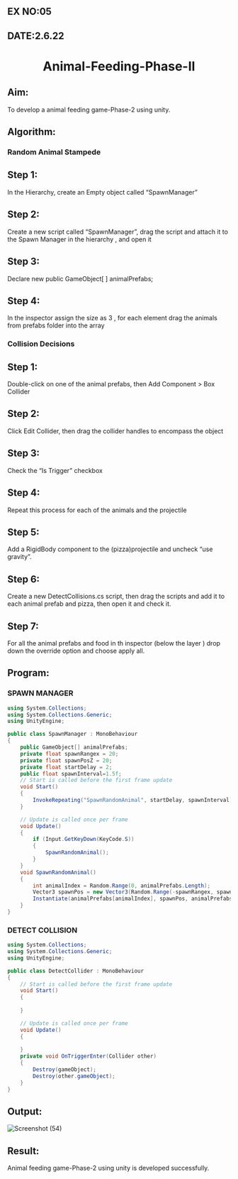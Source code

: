 ## EX NO:05
## DATE:2.6.22
# <p align="center"> Animal-Feeding-Phase-II

## Aim:
To develop a animal feeding game-Phase-2 using unity.
## Algorithm:
### Random Animal Stampede
## Step 1: 
In the Hierarchy, create an Empty object called “SpawnManager”
## Step 2:
Create a new script called “SpawnManager”, drag the script and attach it to the Spawn Manager in the hierarchy , and open it
## Step 3: 
Declare new public GameObject[ ] animalPrefabs;
## Step 4:
In the inspector assign the size as 3 , for each element drag the animals from prefabs folder into the array

### Collision Decisions
## Step 1:
Double-click on one of the animal prefabs, then Add Component > Box Collider
## Step 2:
Click Edit Collider, then drag the collider handles to encompass the object
## Step 3: 
Check the “Is Trigger” checkbox
## Step 4: 
Repeat this process for each of the animals and the projectile
## Step 5:
Add a RigidBody component to the (pizza)projectile and uncheck “use gravity”.
## Step 6:
Create a new DetectCollisions.cs script, then drag the scripts and add it to each animal prefab and pizza, then open it and check it.
## Step 7:
For all the animal prefabs and food in th inspector (below the  layer ) drop down the override option and choose apply all.

## Program:
### SPAWN MANAGER
```c#
using System.Collections;
using System.Collections.Generic;
using UnityEngine;

public class SpawnManager : MonoBehaviour
{
    public GameObject[] animalPrefabs;
    private float spawnRangex = 20;
    private float spawnPosZ = 20;
    private float startDelay = 2;
    public float spawnInterval=1.5f;
    // Start is called before the first frame update
    void Start()
    {
        InvokeRepeating("SpawnRandomAnimal", startDelay, spawnInterval);
    }

    // Update is called once per frame
    void Update()
    {
        if (Input.GetKeyDown(KeyCode.S))
        {
            SpawnRandomAnimal();
        }
    }
    void SpawnRandomAnimal()
    {
        int animalIndex = Random.Range(0, animalPrefabs.Length);
        Vector3 spawnPos = new Vector3(Random.Range(-spawnRangex, spawnRangex), 0, spawnPosZ);
        Instantiate(animalPrefabs[animalIndex], spawnPos, animalPrefabs[animalIndex].transform.rotation);
    }
}

```
### DETECT COLLISION
```C#
using System.Collections;
using System.Collections.Generic;
using UnityEngine;

public class DetectCollider : MonoBehaviour
{
    // Start is called before the first frame update
    void Start()
    {
        
    }

    // Update is called once per frame
    void Update()
    {
        
    }
    private void OnTriggerEnter(Collider other)
    {
        Destroy(gameObject);
        Destroy(other.gameObject);
    }
}

```
## Output:
![Screenshot (54)](https://user-images.githubusercontent.com/75235488/173235360-bd579ae8-dc6e-49e5-8430-74603c5c18fd.png)

## Result:

Animal feeding game-Phase-2 using unity is developed successfully.

